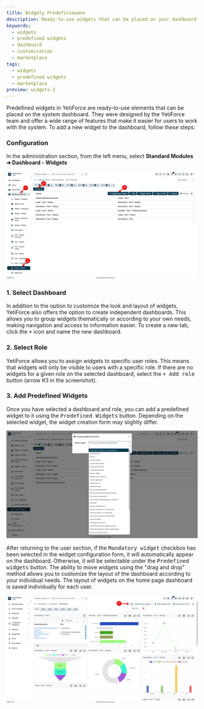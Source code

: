 ```yaml
---
title: Widgety Predefiniowane
description: Ready-to-use widgets that can be placed on your dashboard.
keywords:
  - widgets
  - predefined widgets
  - dashboard
  - customisation
  - marketplace
tags:
  - widgets
  - predefined widgets
  - marketplace
preview: widgets-1
---
```


Predefined widgets in YetiForce are ready-to-use elements that can be placed on the system dashboard. They were designed by the YetiForce team and offer a wide range of features that make it easier for users to work with the system. To add a new widget to the dashboard, follow these steps:

### Configuration

In the administration section, from the left menu, select **Standard Modules ➔ Dashboard - Widgets**

![widgets-1.jpg](widgets-1.jpg)

### 1. Select Dashboard

In addition to the option to customize the look and layout of widgets, YetiForce also offers the option to create independent dashboards. This allows you to group widgets thematically or according to your own needs, making navigation and access to information easier. To create a new tab, click the <kbd>+</kbd> icon and name the new dashboard.

### 2. Select Role

YetiForce allows you to assign widgets to specific user roles. This means that widgets will only be visible to users with a specific role. If there are no widgets for a given role on the selected dashboard, select the <kbd> + Add role</kbd> button (arrow #3 in the screenshot).

### 3. Add Predefined Widgets

Once you have selected a dashboard and role, you can add a predefined widget to it using the <kbd>Predefined Widgets</kbd> button. Depending on the selected widget, the widget creation form may slightly differ.

![widgets-2.jpg](widgets-2.jpg)

After returning to the user section, if the <kbd>Mandatory widget</kbd> checkbox has been selected in the widget configuration form, it will automatically appear on the dashboard. Otherwise, it will be selectable under the <kbd>Predefined widgets</kbd> button. The ability to move widgets using the "drag and drop" method allows you to customize the layout of the dashboard according to your individual needs. The layout of widgets on the home page dashboard is saved individually for each user.

![widgets-7.jpg](widgets-7.jpg)

